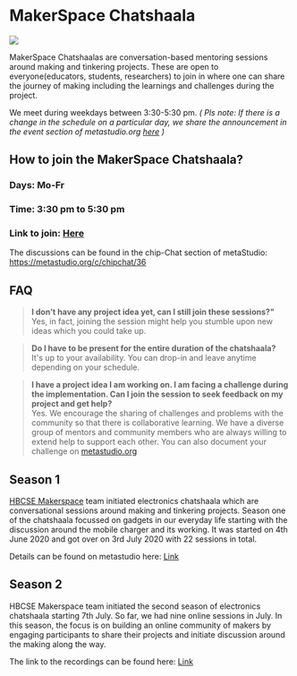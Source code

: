 # MakerSpace Chatshaala

![](https://metastudio.org/uploads/default/original/2X/7/70eb00cb3d493ca75ad44df779c7497b4a737e0b.png)

MakerSpace Chatshaalas are conversation-based mentoring sessions around making and tinkering projects. These are open to everyone(educators, students, researchers) to join in where one can share the journey of making including the learnings and challenges during the project. 

We meet during weekdays between 3:30-5:30 pm. _( Pls note: If there is a change in the schedule on a particular day, we share the announcement in the event section of metastudio.org [here](https://metastudio.org/c/events/15) )_

## How to join the MakerSpace Chatshaala?

### Days: Mo-Fr
### Time: 3:30 pm to 5:30 pm
### Link to join: [Here](https://webinar.hbcse.tifr.res.in/b/rs7-7hj-une)

The discussions can be found in the chip-Chat section of metaStudio: https://metastudio.org/c/chipchat/36

## FAQ

>**I don't have any project idea yet, can I still join these sessions?"**  
> Yes, in fact, joining the session might help you stumble upon new ideas which you could take up.

>**Do I have to be present for the entire duration of the chatshaala?**  
> It's up to your availability. You can drop-in and leave anytime depending on your schedule.

>**I have a project idea I am working on. I am facing a challenge during the implementation. Can I join the session to seek feedback on my project and get help?**  
> Yes. We encourage the sharing of challenges and problems with the community so that there is collaborative learning. We have a diverse group of mentors and community members who are always willing to extend help to support each other. You can also document your challenge on [metastudio.org](https://metastudio.org/)



## Season 1

[HBCSE Makerspace](https://www.gnowledge.org/projects/makerspace.html) team initiated electronics chatshaala which are conversational sessions around making and tinkering projects. Season one of the chatshaala focussed on gadgets in our everyday life starting with the discussion around the mobile charger and its working. It was started on 4th June 2020 and got over on 3rd July 2020 with 22 sessions in total.

Details can be found on metastudio here: [Link](https://metastudio.org/search?q=maker-chatshaala) 

## Season 2

HBCSE Makerspace team initiated the second season of electronics chatshaala starting 7th July. So far, we had nine online sessions in July. In this season, the focus is on building an online community of makers by engaging participants to share their projects and initiate discussion around the making along the way.

The link to the recordings can be found here: [Link](https://metastudio.org/t/season-2-chatshaala-with-electronics/4224) 

